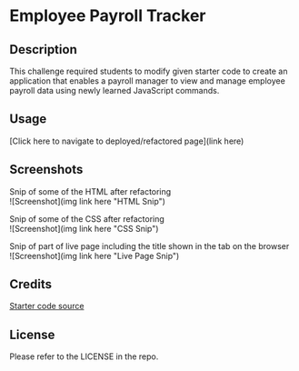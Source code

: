 # Employee Payroll Tracker

## Description

This challenge required students to modify given starter code to create an application that enables a payroll manager to view and manage employee payroll data using newly learned JavaScript commands.

## Usage

[Click here to navigate to deployed/refactored page](link here)

## Screenshots
Snip of some of the HTML after refactoring \
![Screenshot](img link here "HTML Snip") 

Snip of some of the CSS after refactoring \
![Screenshot](img link here "CSS Snip") 

Snip of part of live page including the title shown in the tab on the browser \
![Screenshot](img link here "Live Page Snip") 

## Credits

[Starter code source](https://github.com/coding-boot-camp/curly-potato)

## License

Please refer to the LICENSE in the repo.
